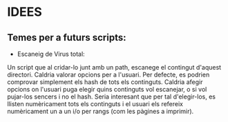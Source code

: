 # IDEES

## Temes per a futurs scripts:

- Escaneig de Virus total: 

Un script que al cridar-lo junt amb un path, escanege el contingut d'aquest directori. Caldria valorar opcions per a l'usuari. Per defecte, es podrien comprovar simplement els hash de tots els continguts. 
Caldria afegir opcions on l'usuari puga elegir quins continguts vol escanejar, o si vol pujar-los sencers i no el hash. Seria interesant que per tal d'elegir-los, es llisten numèricament tots els continguts i el usuari els
refereix numèricament un a un i/o per rangs (com les pàgines a imprimir).


